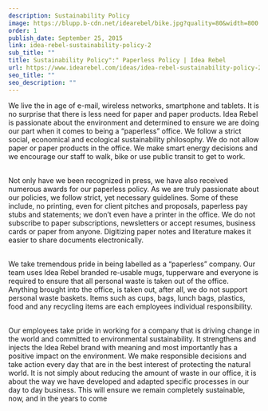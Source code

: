```yaml
---
description: Sustainability Policy
image: https://blupp.b-cdn.net/idearebel/bike.jpg?quality=80&width=800
order: 1
publish_date: September 25, 2015
link: idea-rebel-sustainability-policy-2
sub_title: ""
title: Sustainability Policy":" Paperless Policy | Idea Rebel
url: https://www.idearebel.com/ideas/idea-rebel-sustainability-policy-2/
seo_title: ""
seo_description: ""
---
```

We live the in age of e-mail, wireless networks, smartphone and tablets. It is no surprise that there is less need for paper and paper products.  Idea Rebel is passionate about the environment and determined to ensure we are doing our part when it comes to being a “paperless” office. We follow a strict social, economical and ecological sustainability philosophy. We do not allow paper or paper products in the office. We make smart energy decisions and we encourage our staff to walk, bike or use public transit to get to work.

\
Not only have we been recognized in press, we have also received numerous awards for our paperless policy.  As we are truly passionate about our policies, we follow strict, yet necessary guidelines. Some of these include, no printing, even for client pitches and proposals, paperless pay stubs and statements; we don’t even have a printer in the office. We do not subscribe to paper subscriptions, newsletters or accept resumes, business cards or paper from anyone. Digitizing paper notes and literature makes it easier to share documents electronically.

\
We take tremendous pride in being labelled as a “paperless” company.  Our team uses Idea Rebel branded re-usable mugs, tupperware and everyone is required to ensure that all personal waste is taken out of the office.  Anything brought into the office, is taken out, after all, we do not support personal waste baskets. Items such as cups, bags, lunch bags, plastics, food and any recycling items are each employees individual responsibility.

\
Our employees take pride in working for a company that is driving change in the world and committed to environmental sustainability. It strengthens and injects the Idea Rebel brand with meaning and most importantly has a positive impact on the environment. We make responsible decisions and take action every day that are in the best interest of protecting the natural world. It is not simply about reducing the amount of waste in our office, it is about the way we have developed and adapted specific processes in our day to day business. This will ensure we remain completely sustainable, now, and in the years to come
